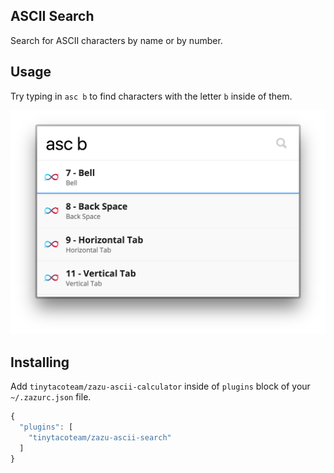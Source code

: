 ## ASCII Search

Search for ASCII characters by name or by number.

## Usage

Try typing in `asc b` to find characters with the letter `b` inside of them.

![screenshot](./screenshots/ascii.png)

## Installing

Add `tinytacoteam/zazu-ascii-calculator` inside of `plugins` block of your  `~/.zazurc.json` file.

~~~ javascript
{
  "plugins": [
    "tinytacoteam/zazu-ascii-search"
  ]
}
~~~

